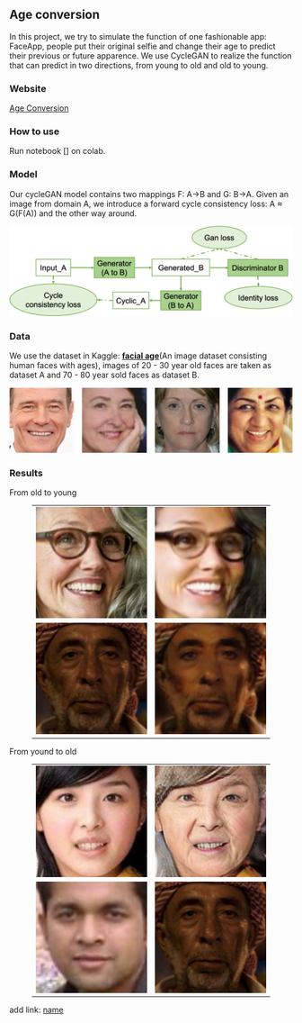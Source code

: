 ##  Age conversion
In this project, we try to simulate the function of one fashionable app: FaceApp, people put their original selfie and change their age to predict their previous or future apparence. We use  CycleGAN to realize the function that can predict in two directions, from young to old and old to young.

### Website
[Age Conversion](https://jingc123.github.io/Age-Conversion/)
### How to use
Run notebook [] on colab.

### Model
Our cycleGAN model contains two mappings F: A->B and G: B->A. Given an image from domain A, we introduce a forward cycle consistency loss: A ≈ G(F(A)) and the other way around.

<div align=center><img src="https://github.com/JingC123/Age-Conversion/blob/main/imgs/cycle_gan.png/" width="600px" /></div>

### Data
We use the dataset in Kaggle: [**facial age**](https://www.kaggle.com/frabbisw/facial-age)(An image dataset consisting human faces with ages), images of 20 - 30 year old faces are taken as dataset A and 70 - 80 year sold faces as dataset B.

<div align=center><img src="https://github.com/JingC123/Age-Conversion/blob/main/imgs/dataset.png/" width="600px" /></div>
  
### Results

From old to young
<div align=center>
<figure class="half">
  <table>
    <tr>
      <td align=center>
        <img style="width:200px;" src="https://github.com/JingC123/Age-Conversion/blob/main/imgs/o2y_1o.png/" >
      </td>
      <td align=center>
        <img style="width:200px;" src="https://github.com/JingC123/Age-Conversion/blob/main/imgs/o2y_1y.png/">
      </td>
    </tr>
        <tr>
      <td align=center>
        <img style="width:200px;" src="https://github.com/JingC123/Age-Conversion/blob/main/imgs/o2y_2o.png/" >
      </td>
      <td align=center>
        <img style="width:200px;" src="https://github.com/JingC123/Age-Conversion/blob/main/imgs/o2y_2y.png/">
      </td>
    </tr>
  </table>
</figure>
</div>


From yound to old

<figure class="half">
  <table >
    <tr>
      <td align=center>
        <img style="width:200px;" src="https://github.com/JingC123/Age-Conversion/blob/main/imgs/y2o_1y.png/" >
      </td>
      <td align=center>
        <img style="width:200px;" src="https://github.com/JingC123/Age-Conversion/blob/main/imgs/y2o_1o.png/">
      </td>
    </tr>
        <tr>
      <td align=center>
        <img style="width:200px;" src="https://github.com/JingC123/Age-Conversion/blob/main/imgs/y2o_2y.png/" >
      </td>
      <td align=center>
        <img style="width:200px;" src="https://github.com/JingC123/Age-Conversion/blob/main/imgs/y2o_2o.png/">
      </td>
    </tr>
  </table>
</figure>





add link:  [name](link)





